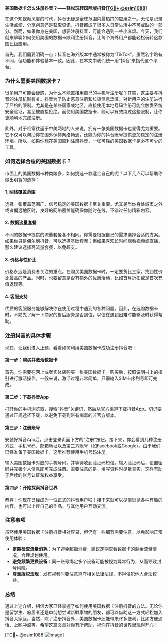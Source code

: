 **美国数据卡怎么注册抖音？——轻松玩转国际版抖音[[TG💪+ @esim1088](https://t.me/s/esim1088)]**

在这个短视频风靡的时代，抖音无疑是全球范围内最热门的应用之一。无论是记录生活点滴、分享创意还是获取资讯，抖音都成了很多人日常生活中不可或缺的一部分。然而，如果你身在美国，想要注册抖音，可能会遇到一些小麻烦。今天，我们就来聊聊如何使用美国的数据卡顺利注册抖音，让每个海外用户都能轻松玩转这款国民级应用。

首先，我们需要明确一点：抖音在海外版本中通常被称为“TikTok”。虽然名字略有不同，但功能和体验基本一致。因此，在本文中我们统一用“抖音”来指代这个平台。

### **为什么需要美国数据卡？**

很多用户可能会疑惑，为什么不能直接用自己的手机号注册呢？其实，这主要与抖音的注册机制有关。抖音为了防止恶意注册和垃圾信息泛滥，对新用户的注册进行了严格的限制。尤其是在某些国家或地区，直接使用本地号码注册可能会触发系统安全验证，甚至被直接拒绝。而使用美国数据卡，则可以有效绕过这些限制，让你更顺利地完成注册。

此外，对于经常往返于中美两地的人来说，拥有一张美国数据卡也显得尤为重要。它不仅可以帮助你在国外保持网络畅通，还能为你的抖音账号提供更加稳定的注册环境。所以，如果你想在美国顺利注册抖音，一张可靠的美国数据卡是必不可少的工具。

### **如何选择合适的美国数据卡？**

市面上的美国数据卡种类繁多，如何挑选一款适合自己的呢？以下几点可以帮助你做出明智的选择：

#### **1. 网络覆盖范围**
选择一张覆盖范围广、信号稳定的美国数据卡至关重要。尤其是当你身处城市之外或者偏远地区时，良好的网络覆盖能确保你随时在线，不错过任何精彩内容。

#### **2. 数据流量套餐**
不同的数据卡提供的流量套餐各不相同。你需要根据自己的需求选择合适的方案。如果你只是偶尔刷抖音，可以选择基础套餐；但如果喜欢长时间观看视频或直播，那么建议选择高流量套餐，以免超支。

#### **3. 价格与性价比**
价格永远是消费者关注的重点。在购买美国数据卡时，一定要货比三家，找到性价比最高的产品。同时，也要留意是否有额外的优惠活动，比如首月折扣或是首次充值返现等。

#### **4. 客服支持**
优质的客服服务能够解决你在使用过程中遇到的各种问题。因此，在选购数据卡时，不妨先了解一下商家的售后服务是否到位，以便在遇到困难时能够及时获得帮助。

### **注册抖音的具体步骤**

现在，让我们进入正题，看看如何利用美国数据卡成功注册抖音吧！

#### **第一步：购买并激活数据卡**
首先，你需要在网上或者实体店购买一张美国数据卡。购买后，按照说明书上的指引进行激活操作。一般来说，激活过程非常简单，只需输入SIM卡序列号即可完成。

#### **第二步：下载抖音App**
打开你的手机浏览器，搜索“抖音”关键词，然后从官方渠道下载抖音App。切记要通过正规途径下载，以避免下载到带有病毒的非官方版本。

#### **第三步：注册账号**
安装好抖音App后，点击登录页面下方的“注册”按钮。接下来，你会看到几种注册方式：手机号码、邮箱地址以及第三方账号（如Facebook或Google）。由于我们已经准备了美国数据卡，这里推荐使用手机号码注册。

输入美国数据卡对应的手机号码，并等待收到验证码短信。输入验证码后，设置密码并完善个人信息即可完成注册。需要注意的是，填写资料时尽量真实，这样有助于后续的账号认证和权益享受。

#### **第四步：开始探索抖音世界**
恭喜！你现在已经成为一位正式的抖音用户啦！接下来就可以尽情浏览各种有趣的内容，也可以上传自己的作品，与其他用户互动交流。

### **注意事项**

虽然使用美国数据卡注册抖音相对容易，但仍有一些细节需要注意，以免影响正常使用体验：

- **定期检查流量消耗**：为了避免超额消费，建议定期查看数据卡的剩余流量情况，合理规划使用。
- **避免频繁更换设备**：同一账号绑定多个设备可能被视为异常行为，从而导致封号风险。
- **尊重版权法规**：发布视频时要注意遵守相关法律法规，不得侵犯他人合法权益。

### **总结**

通过上述介绍，相信大家已经掌握了如何使用美国数据卡注册抖音的方法。无论你是留学生、旅居者还是单纯想尝试新鲜事物的朋友，都可以借助这一方式轻松加入抖音大家庭。当然，除了注册抖音外，美国数据卡还能带来许多便利，比如方便通话、上网冲浪等。希望这篇文章对你有所帮助，祝你在抖音的世界里玩得开心！

[[TG💪+ @esim1088](https://t.me/s/esim1088) ![Image](https://i.postimg.cc/4NQfJmqS/Snipaste-2025-05-13-00-14-12.png)]